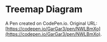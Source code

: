 # Treemap Diagram

A Pen created on CodePen.io. Original URL: [https://codepen.io/GarGar3/pen/NWLBmXo](https://codepen.io/GarGar3/pen/NWLBmXo).


